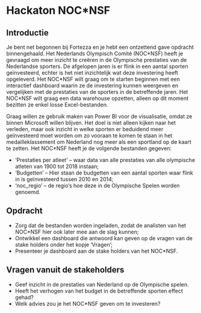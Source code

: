 # Hackaton NOC\*NSF

## Introductie

Je bent net begonnen bij Fortezza en je hebt een ontzettend gave opdracht binnengehaald. Het Nederlands Olympisch Comité (NOC\*NSF) heeft je gevraagd om meer inzicht te creëren in de Olympische prestaties van de Nederlandse sporters. De afgelopen jaren is er flink in een aantal sporten geïnvesteerd, echter is het niet inzichtelijk wat deze investering heeft opgeleverd. Het NOC\*NSF wilt graag om te starten beginnen met een interactief dashboard waarin ze de investering kunnen weergeven en vergelijken met de prestaties van de sporters in de betreffende jaren. Het NOC\*NSF wilt graag een data warehouse opzetten, alleen op dit moment bezitten ze enkel losse Excel-bestanden. 

Graag willen ze gebruik maken van Power BI voor de visualisatie, omdat ze binnen Microsoft willen blijven. Het doel is niet alleen kijken naar het verleden, maar ook inzicht in welke sporten er beduidend meer geïnvesteerd moet worden om zo vooraan te komen te staan in het medailleklassement om Nederland nog meer als een sportland op de kaart te zetten.
Het NOC\*NSF heeft je de volgende bestanden gegeven:

-	‘Prestaties per atleet’ – waar data van alle prestaties van alle olympische atleten van 1900 tot 2018 instaan;
-	‘Budgetten’ – Hier staan de budgetten van een aantal sporten waar flink in is geïnvesteerd tussen 2010 en 2014;
-	‘noc_regio’ – de regio’s hoe deze in de Olympische Spelen worden genoemd.

## Opdracht
- Zorg dat de bestanden worden ingeladen, zodat de analisten van het NOC\*NSF hier ook later mee aan de slag kunnen;
- Ontwikkel een dashboard die antwoord kan geven op de vragen van de stake holders onder het kopje ‘Vragen’;
- Presenteer je dashboard aan de stake holders van het NOC\*NSF.

## Vragen vanuit de stakeholders
- Geef inzicht in de prestaties van Nederland op de Olympische spelen.
- Heeft het verhogen van het budget in de betreffende sporten effect gehad?
- Welk advies zou je het NOC\*NSF geven om te investeren?
